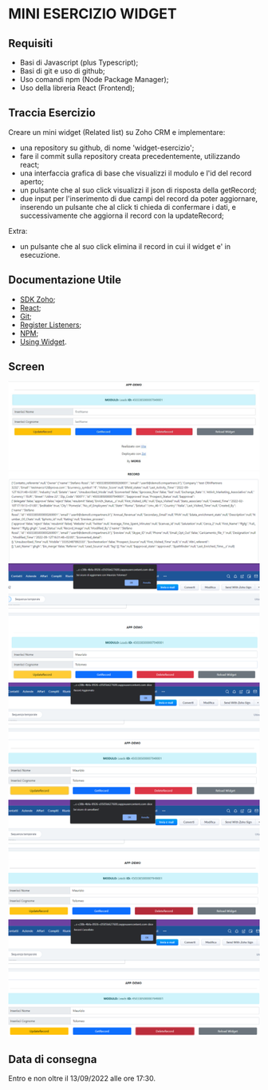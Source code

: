 # MINI ESERCIZIO WIDGET

## Requisiti

- Basi di Javascript (plus Typescript);
- Basi di git e uso di github;
- Uso comandi npm (Node Package Manager);
- Uso della libreria React (Frontend);

## Traccia Esercizio

Creare un mini widget (Related list) su Zoho CRM e implementare:

- una repository su github, di nome 'widget-esercizio';
- fare il commit sulla repository creata precedentemente, utilizzando react;
- una interfaccia grafica di base che visualizzi il modulo e l'id del record aperto;
- un pulsante che al suo click visualizzi il json di risposta della getRecord;
- due input per l'inserimento di due campi del record da poter aggiornare, inserendo un pulsante che al click ti chieda di confermare i dati, e successivamente che aggiorna il record con la updateRecord;
  
Extra:
- un pulsante che al suo click elimina il record in cui il widget e' in esecuzione.

## Documentazione Utile

- [SDK Zoho](https://help.zwidgets.com/help/v1.1/index.html);
- [React](https://it.reactjs.org/docs/create-a-new-react-app.html);
- [Git](https://gist.github.com/tesseslol/da62aabec74c4fed889ea39c95efc6cc);
- [Register Listeners](https://www.zoho.com/crm/developer/docs/widgets/create-widget.html);
- [NPM](https://docs.npmjs.com/);
- [Using Widget](https://www.zoho.com/crm/developer/docs/widgets/usage.html).

## Screen

![Visualizzazione](/assets/images/SharedScreenshot1.png?raw=true)
![GetRecord](/assets/images/SharedScreenshot2.png?raw=true)
![UpdateRecordConfirm](/assets/images/SharedScreenshot3.png?raw=true)
![UpdateRecord](/assets/images/SharedScreenshot4.png?raw=true)
![DeleteRecordConfirm](/assets/images/SharedScreenshot5.png?raw=true)
![DeleteRecord](/assets/images/SharedScreenshot6.png?raw=true)


## Data di consegna

Entro e non oltre il 13/09/2022 alle ore 17:30.

